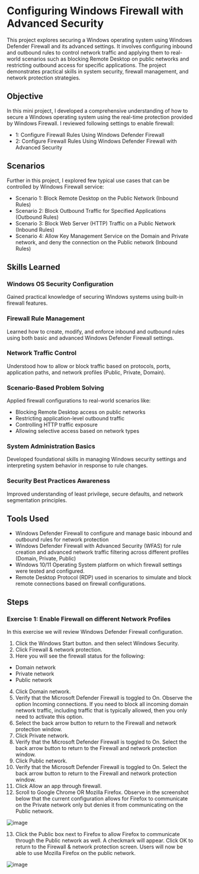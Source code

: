 # Configuring Windows Firewall with Advanced Security
This project explores securing a Windows operating system using Windows Defender Firewall and its advanced settings. It involves configuring inbound and outbound rules to control network traffic and applying them to real-world scenarios such as blocking Remote Desktop on public networks and restricting outbound access for specific applications. The project demonstrates practical skills in system security, firewall management, and network protection strategies.

## Objective

In this mini project, I developed a comprehensive understanding of how to secure a Windows operating system using the real-time protection provided by Windows Firewall.
I reviewed following settings to enable firewall:

- 1: Configure Firewall Rules Using Windows Defender Firewall
- 2: Configure Firewall Rules Using Windows Defender Firewall with Advanced Security

## Scenarios

Further in this project, I explored few typical use cases that can be controlled by Windows Firewall service:

- Scenario 1: Block Remote Desktop on the Public Network (Inbound Rules)
- Scenario 2: Block Outbound Traffic for Specified Applications (Outbound Rules)
- Scenario 3: Block Web Server (HTTP) Traffic on a Public Network (Inbound Rules)
- Scenario 4: Allow Key Management Service on the Domain and Private network, and deny the connection on the Public network (Inbound Rules)

## Skills Learned

### Windows OS Security Configuration
Gained practical knowledge of securing Windows systems using built-in firewall features.

### Firewall Rule Management
Learned how to create, modify, and enforce inbound and outbound rules using both basic and advanced Windows Defender Firewall settings.

### Network Traffic Control
Understood how to allow or block traffic based on protocols, ports, application paths, and network profiles (Public, Private, Domain).

### Scenario-Based Problem Solving
Applied firewall configurations to real-world scenarios like:
- Blocking Remote Desktop access on public networks
- Restricting application-level outbound traffic
- Controlling HTTP traffic exposure
- Allowing selective access based on network types

### System Administration Basics
Developed foundational skills in managing Windows security settings and interpreting system behavior in response to rule changes.

### Security Best Practices Awareness
Improved understanding of least privilege, secure defaults, and network segmentation principles.

## Tools Used

- Windows Defender Firewall to configure and manage basic inbound and outbound rules for network protection
- Windows Defender Firewall with Advanced Security (WFAS) for rule creation and advanced network traffic filtering across different profiles (Domain, Private, Public)
- Windows 10/11 Operating System platform on which firewall settings were tested and configured.
- Remote Desktop Protocol (RDP) used in scenarios to simulate and block remote connections based on firewall configurations.

## Steps 

### Exercise 1: Enable Firewall on different Network Profiles

In this exercise we will review Windows Defender Firewall configuration.

1. Click the Windows Start button. and then select Windows Security.
2. Click Firewall & network protection.
3. Here you will see the firewall status for the following:
- Domain network
- Private network
- Public network
4. Click Domain network.
5. Verify that the Microsoft Defender Firewall is toggled to On.
Observe the option Incoming connections. If you need to block all incoming domain network traffic, including traffic that is typically allowed, then you only need to activate this option.
6. Select the back arrow button to return to the Firewall and network protection window.
7. Click Private network.
8. Verify that the Microsoft Defender Firewall is toggled to On.
Select the back arrow button to return to the Firewall and network protection window.
9. Click Public network.
10. Verify that the Microsoft Defender Firewall is toggled to On.
Select the back arrow button to return to the Firewall and network protection window.
11. Click Allow an app through firewall.
12. Scroll to Google Chrome OR Mozilla Firefox. Observe in the screenshot below that the current configuration allows for Firefox to communicate on the Private network only but denies it from communicating on the Public network.
  
![image](https://github.com/user-attachments/assets/1c01b295-f65a-4624-9590-0b406f177eb7)

13. Click the Public box next to Firefox to allow Firefox to communicate through the Public network as well. A checkmark will appear. Click OK to return to the Firewall & network protection screen. Users will now be able to use Mozilla Firefox on the public network.

![image](https://github.com/user-attachments/assets/bb8dd117-7fd1-4eb0-8203-4f560f01419b)

  




